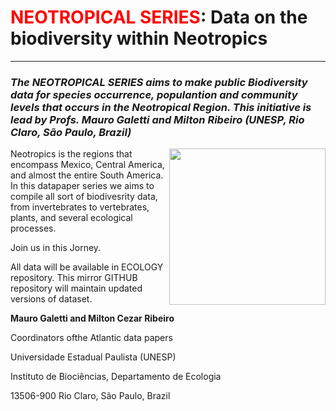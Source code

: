 # <Font color="red">NEOTROPICAL SERIES</font>: Data on the biodiversity within Neotropics
--------------------------------------------------------
### ***The NEOTROPICAL SERIES aims to make public Biodiversity data for species occurrence, populantion and community levels that occurs in the Neotropical Region. This initiative is lead by Profs. Mauro Galetti and Milton Ribeiro (UNESP, Rio Claro, São Paulo, Brazil)***
<img align="right" width="250" src="ats_v01.jpg">
Neotropics is the regions that encompass Mexico, Central America, and almost the entire South America. In this datapaper series we aims to compile all sort of biodivesrity data, from invertebrates to vertebrates, plants, and several ecological processes. 

Join us in this Jorney. 

All data will be available in ECOLOGY repository. This mirror GITHUB repository will maintain updated versions of dataset.

**Mauro Galetti and Milton Cezar Ribeiro**

Coordinators ofthe Atlantic data papers

Universidade Estadual Paulista (UNESP)

Instituto de Biociências, Departamento de Ecologia

13506-900 Rio Claro, São Paulo, Brazil




